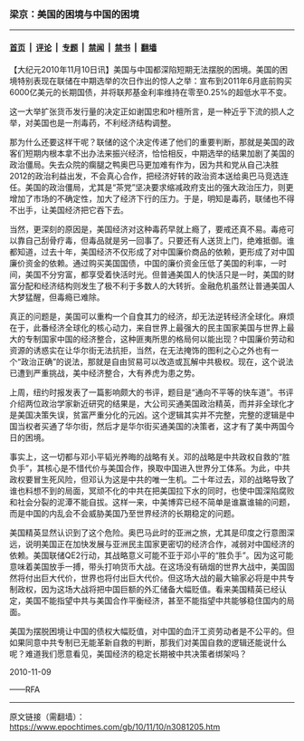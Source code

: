 ### 梁京：美国的困境与中国的困境

---

#### [首页](../../../..?n3081205) &nbsp;|&nbsp; [评论](../../../../../epoch-comment?n3081205) &nbsp;|&nbsp; [专题](../../../../../epoch-special?n3081205) &nbsp;|&nbsp; [禁闻](../../../../../epoch-news?n3081205) &nbsp;|&nbsp; [禁书](../../../../../books?n3081205) &nbsp;|&nbsp; [翻墙](https://github.com/gfw-breaker/nogfw/blob/master/README.md?n3081205)


<div class="post_content" id="artbody" itemprop="articleBody">
 <!-- article content begin -->
 <p>
  【大纪元2010年11月10日讯】美国与中国都深陷短期无法摆脱的困境。美国的困境特别表现在联储在中期选举的次日作出的惊人之举：宣布到2011年6月底前购买6000亿美元的长期国债，并将联邦基金利率维持在零至0.25%的超低水平不变。
 </p>
 <p>
  这一大举扩张货币发行量的决定正如谢国忠和叶檀所言，是一种近乎下流的损人之举，对美国也是一剂毒药，不利经济结构调整。
 </p>
 <p>
  那为什么还要这样干呢？联储的这个决定传递了他们的重要判断，那就是美国的政客们短期内根本拿不出办法来振兴经济，恰恰相反，中期选举的结果加剧了美国的政治僵局。失去众院的瘸腿之鸭奥巴马更加难有作为，因为共和党从自己决胜2012的政治利益出发，不会真心合作，把经济好转的政治资本送给奥巴马竞选连任。美国的政治僵局，尤其是“茶党”坚决要求缩减政府支出的强大政治压力，则更增加了市场的不确定性，加大了经济下行的压力。于是，明知是毒药，联储也不得不出手，让美国经济把它吞下去。
 </p>
 <p>
  当然，更深刻的原因是，美国经济对这种毒药早就上瘾了，要戒还真不易。毒疮可以靠自己刮骨疗毒，但毒品就是另一回事了。只要还有人送货上门，绝难抵御。谁都知道，过去十年，美国经济不仅形成了对中国廉价商品的依赖，更形成了对中国廉价资金的依赖。通过购买美国国债，中国的廉价资金压低了美国的利率，一时间，美国不分穷富，都享受着快活时光。但普通美国人的快活只是一时，美国的财富分配和经济结构则发生了极不利于多数人的大转折。金融危机虽然让普通美国人大梦猛醒，但毒瘾已难除。
 </p>
 <p>
  真正的问题是，美国可以重构一个自食其力的经济，却无法逆转经济全球化。麻烦在于，此番经济全球化的核心动力，来自世界上最强大的民主国家美国与世界上最大的专制国家中国的经济整合，这种匪夷所思的格局何以能出现？中国廉价劳动和资源的诱惑实在让华尔街无法抗拒，当然，在无法掩饰的图利之心之外也有一个“政治正确”的说法，那就是自由贸易可以改造或瓦解中共极权。现在，这个说法已遭到严重挑战，美中经济整合，大有养虎为患之势。
 </p>
 <p>
  上周，纽约时报发表了一篇影响颇大的书评，题目是“通向不平等的快车道”。书评介绍两位政治学家新近研究的结果是，大公司买通美国政治精英，而并非全球化才是美国决策失误，贫富严重分化的元凶。这个逻辑其实并不完整，完整的逻辑是中国当权者买通了华尔街，然后才是华尔街买通美国的决策者，这才有了美中两国今日的困境。
 </p>
 <p>
  事实上，这一切都与邓小平韬光养晦的战略有关。邓的战略是中共政权自救的“胜负手”，其核心是不惜代价与美国合作，换取中国进入世界分工体系。为此，中共政权要冒生死风险，但邓认为这是中共的唯一生机。二十年过去，邓的战略导致了谁也料想不到的局面，冥顽不化的中共在把美国拉下水的同时，也使中国深陷腐败和社会分裂的泥潭不能自拔。这样一来，中美博弈已经不简单是谁赢谁输的问题，而是中国的内乱会不会威胁美国乃至世界经济的长期稳定的问题。
 </p>
 <p>
  美国精英显然认识到了这个危险。奥巴马此时的亚洲之旅，尤其是印度之行意图深远，说明美国正在加快发展与亚洲民主国家更密切的经济合作，减弱对中国经济的依赖。美国联储QE2行动，其战略意义可能不亚于邓小平的“胜负手”。因为这可能意味着美国放手一搏，带头打响货币大战。在这场没有硝烟的世界大战中，美国固然将付出巨大代价，世界也将付出巨大代价。但这场大战的最大输家必将是中共专制政权，因为这场大战将把中国巨额的外汇储备大幅贬值。看来美国精英已经认定，美国不能指望中共与美国合作平衡经济，甚至不能指望中共能够稳住国内的局面。
 </p>
 <p>
  美国为摆脱困境让中国的债权大幅贬值，对中国的血汗工资劳动者是不公平的。但如果同意中共专制已无能革新自救的判断，那我们对美国自救的逻辑还能说什么呢？难道我们愿意看见，美国经济的稳定长期被中共决策者绑架吗？
 </p>
 <p>
  2010-11-09
 </p>
 <p>
  ——RFA
 </p>
 <!-- article content end -->
 <div id="below_article_ad">
 </div>
</div>


---

原文链接（需翻墙）：https://www.epochtimes.com/gb/10/11/10/n3081205.htm